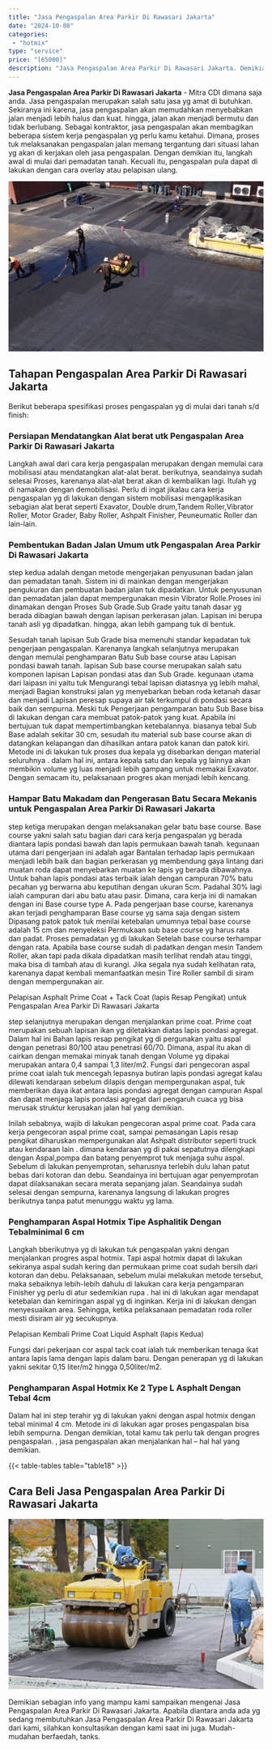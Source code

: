 ```yaml
---
title: "Jasa Pengaspalan Area Parkir Di Rawasari Jakarta"
date: "2024-10-08"
categories:
 - "hotmix"
type: "service"
price: "[65000]"
description: "Jasa Pengaspalan Area Parkir Di Rawasari Jakarta. Demikian sebagian info yang mampu kami sampaikan mengenai Jasa Pengaspalan Area Parkir Di Rawasari Jakarta...."
---
```


**Jasa Pengaspalan Area Parkir Di Rawasari Jakarta** - Mitra CDI dimana saja anda. Jasa pengaspalan merupakan salah satu jasa yg amat di butuhkan. Sekiranya ini karena, jasa pengaspalan akan memudahkan menyebabkan jalan menjadi lebih halus dan kuat. hingga, jalan akan menjadi bermutu dan tidak berlubang. Sebagai kontraktor, jasa pengaspalan akan membagikan beberapa sistem kerja pengaspalan yg perlu kamu ketahui. Dimana, proses tuk melaksanakan pengaspalan jalan memang tergantung dari situasi lahan yg akan di kerjakan oleh jasa pengaspalan. Dengan demikian itu, langkah awal di mulai dari pemadatan tanah. Kecuali itu, pengaspalan pula dapat di lakukan dengan cara overlay atau pelapisan ulang.

![Jasa Pengaspalan Area Parkir Di Rawasari Jakarta](/images/hotmix/jasa-hotmix-aspal-20.jpg)

## Tahapan Pengaspalan Area Parkir Di Rawasari Jakarta

Berikut beberapa spesifikasi proses pengaspalan yg di mulai dari tanah s/d finish:

### Persiapan Mendatangkan Alat berat utk Pengaspalan Area Parkir Di Rawasari Jakarta

Langkah awal dari cara kerja pengaspalan merupakan dengan memulai cara mobilisasi atau mendatangkan alat-alat berat. berikutnya, seandainya sudah selesai Proses, karenanya alat-alat berat akan di kembalikan lagi. Itulah yg di namakan dengan demobilisasi. Perlu di ingat jikalau cara kerja pengaspalan yg di lakukan dengan sistem mobilisasi mengaplikasikan sebagian alat berat seperti Exavator, Double drum,Tandem Roller,Vibrator Roller, Motor Grader, Baby Roller, Ashpalt Finisher, Peuneumatic Roller dan lain-lain.

### Pembentukan Badan Jalan Umum utk Pengaspalan Area Parkir Di Rawasari Jakarta

step kedua adalah dengan metode mengerjakan penyusunan badan jalan dan pemadatan tanah. Sistem ini di mainkan dengan mengerjakan pengukuran dan pembuatan badan jalan tuk dipadatkan. Untuk penyusunan dan pemadatan jalan dapat mempergunakan mesin Vibrator Rolle.Proses ini dinamakan dengan Proses Sub Grade.Sub Grade yaitu tanah dasar yg berada dibagian bawah dengan lapisan perkerasan jalan. Lapisan ini berupa tanah asli yg dipadatkan. hingga, akan lebih gampang tuk di bentuk.

Sesudah tanah lapisan Sub Grade bisa memenuhi standar kepadatan tuk pengerjaan pengaspalan. Karenanya langkah selanjutnya merupakan dengan memulai penghamparan Batu Sub base course atau Lapisan pondasi bawah tanah. lapisan Sub base course merupakan salah satu komponen lapisan Lapisan pondasi atas dan Sub Grade. kegunaan utama dari laipasn ini yaitu tuk Mengurangi tebal lapisan diatasnya yg lebih mahal, menjadi Bagian konstruksi jalan yg menyebarkan beban roda ketanah dasar dan menjadi Lapisan peresap supaya air tak terkumpul di pondasi secara baik dan sempurna. Meski tuk Pengerjaan pengamparan batu Sub Base bisa di lakukan dengan cara membuat patok-patok yang kuat. Apabila ini bertujuan tuk dapat mempertimbangkan ketebalannya. biasanya tebal Sub Base adalah sekitar 30 cm, sesudah itu material sub base course akan di datangkan kelapangan dan dihasilkan antara patok kanan dan patok kiri. Metode ini di lakukan tuk proses dua kepala yg disebarkan dengan material seluruhnya . dalam hal ini, antara kepala satu dan kepala yg lainnya akan membikin volume yg luas menjadi lebih gampang untuk memakai Exavator. Dengan semacam itu, pelaksanaan progres akan menjadi lebih kencang.

### Hampar Batu Makadam dan Pengerasan Batu Secara Mekanis untuk Pengaspalan Area Parkir Di Rawasari Jakarta

step ketiga merupakan dengan melaksanakan gelar batu base course. Base course yakni salah satu bagian dari cara kerja pengaspalan yg berada diantara lapis pondasi bawah dan lapis permukaan bawah tanah. kegunaan utama dari pengerjaan ini adalah agar Bantalan terhadap lapis permukaan menjadi lebih baik dan bagian perkerasan yg membendung gaya lintang dari muatan roda dapat menyebarkan muatan ke lapis yg berada dibawahnya. Untuk bahan lapis pondasi atas terbaik ialah dengan campuran 70% batu pecahan yg berwarna abu keputihan dengan ukuran 5cm. Padahal 30% lagi ialah campuran dari abu batu atau pasir. Dimana, cara kerja ini di namakan dengan ini Base course type A. Pada pengerjaan base course, karenanya akan terjadi penghamparan Base course yg sama saja dengan sistem Dipasang patok patok tuk menilai ketebalan umumnya tebal base course adalah 15 cm dan menyeleksi Permukaan sub base course yg harus rata dan padat. Proses pemadatan yg di lakukan Setelah base course terhampar dengan rata. Apabila base course sudah di padatkan dengan mesin Tandem Roller, akan tapi pada dikala dipadatkan masih terlihat rendah atau tinggi, maka bisa di tambah atau di kurangi. Jika segala nya sudah kelihatan rata, karenanya dapat kembali memanfaatkan mesin Tire Roller sambil di siram dengan mempergunakan air.

Pelapisan Asphalt Prime Coat + Tack Coat (lapis Resap Pengikat) untuk Pengaspalan Area Parkir Di Rawasari Jakarta

step selanjutnya merupakan dengan menjalankan prime coat. Prime coat merupakan sebuah lapisan ikan yg diletakkan diatas lapis pondasi agregat. Dalam hal ini Bahan lapis resap pengikat yg di pergunakan yaitu aspal dengan penetrasi 80/100 atau penetrasi 60/70. Dimana, aspal itu akan di cairkan dengan memakai minyak tanah dengan Volume yg dipakai merupakan antara 0,4 sampai 1,3 liter/m2. Fungsi dari pengecoran aspal prime coat ialah tuk mencegah lepasnya butiran lapis pondasi agregat kalau dilewati kendaraan sebelum dilapis dengan mempergunakan aspal, tuk memberikan daya ikat antara lapis pondasi agregat dengan campuran Aspal dan dapat menjaga lapis pondasi agregat dari pengaruh cuaca yg bisa merusak struktur kerusakan jalan hal yang demikian.

Inilah sebabnya, wajib di lakukan pengecoran aspal prime coat. Pada cara kerja pengecoran aspal prime coat, sampai pemasangan Lapis resap pengikat diharuskan mempergunakan alat Ashpalt distributor seperti truck atau kendaraan lain . dimana kendaraan yg di pakai sepatutnya dilengkapi dengan Aspal,pompa dan batang penyemprot tuk menjaga suhu aspal. Sebelum di lakukan penyemprotan, seharusnya terlebih dulu lahan patut bebas dari kotoran dan debu. Seandainya ini bertujuan agar penyemprotan dapat dilaksanakan secara merata sepanjang jalan. Seandainya sudah selesai dengan sempurna, karenanya langsung di lakukan progres berikutnya tanpa patut menunggu waktu yg lama.

### Penghamparan Aspal Hotmix Tipe Asphalitik Dengan Tebalminimal 6 cm

Langkah bberikutnya yg di lakukan tuk pengaspalan yakni dengan menjalankan progres aspal hotmix. Tapi aspal hotmix dapat di lakukan sekiranya aspal sudah kering dan permukaan prime coat sudah bersih dari kotoran dan debu. Pelaksanaan, sebelum mulai melakukan metode tersebut, maka sebaiknya lebih-lebih dahulu di lakukan cara kerja pengamparan Finisher yg perlu di atur sedemikian rupa . hal ini di lakukan agar mendapat ketebalan dan kemiringan aspal yg di inginkan. Kerja ini di lakukan dengan menyesuaikan area. Sehingga, ketika pelaksanaan pemadatan roda roller mesti disiram air yg secukupnya.

Pelapisan Kembali Prime Coat Liquid Asphalt (lapis Kedua)

Fungsi dari pekerjaan cor aspal tack coat ialah tuk memberikan tenaga ikat antara lapis lama dengan lapis dalam baru. Dengan penerapan yg di lakukan yakni sekitar 0,15 liter/m2 hingga 0,50liter/m2.

### Penghamparan Aspal Hotmix Ke 2 Type L Asphalt Dengan Tebal 4cm

Dalam hal ini step terahir yg di lakukan yakni dengan aspal hotmix dengan tebal minimal 4 cm. Metode ini di lakukan agar proses pengaspalan bisa lebih sempurna. Dengan demikian, total kamu tak perlu tak dengan progres pengaspalan. , jasa pengaspalan akan menjalankan hal – hal hal yang demikian.

{{< table-tables table="table18" >}}

## Cara Beli Jasa Pengaspalan Area Parkir Di Rawasari Jakarta

![Jasa Pengaspalan Area Parkir Di Rawasari Jakarta](/images/hotmix/jasa-hotmix-aspal-28.jpg)

Demikian sebagian info yang mampu kami sampaikan mengenai Jasa Pengaspalan Area Parkir Di Rawasari Jakarta. Apabila diantara anda ada yg sedang membutuhkan Jasa Pengaspalan Area Parkir Di Rawasari Jakarta dari kami, silahkan konsultasikan dengan kami saat ini juga. Mudah-mudahan berfaedah, tanks.

